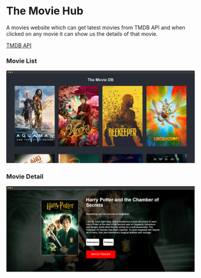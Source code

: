 # The Movie Hub
A movies website which can get latest movies from TMDB API and when clicked on any movie it can show us the details of that movie.

[TMDB API](https://developers.themoviedb.org/3)
### Movie List
![](./screenshots/movie_list.png)

### Movie Detail
![](./screenshots/movie_detail.png)